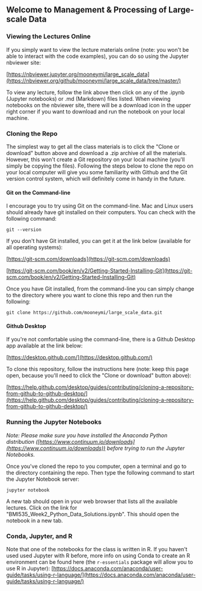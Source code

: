## Welcome to Management & Processing of Large-scale Data

### Viewing the Lectures Online

If you simply want to view the lecture materials online (note: you won't be able to interact with the code examples), you can do so using the Jupyter nbviewer site:

[https://nbviewer.jupyter.org/mooneymi/large_scale_data](https://nbviewer.org/github/mooneymi/large_scale_data/tree/master/)

To view any lecture, follow the link above then click on any of the .ipynb (Jupyter notebooks) or .md (Markdown) files listed. When viewing notebooks on the nbviewer site, there will be a download icon in the upper right corner if you want to download and run the notebook on your local machine.


### Cloning the Repo

The simplest way to get all the class materials is to click the "Clone or download" button above and download a .zip archive of all the materials. However, this won't create a Git repository on your local machine (you'll simply be copying the files). Following the steps below to clone the repo on your local computer will give you some familiarity with Github and the Git version control system, which will definitely come in handy in the future.

#### Git on the Command-line

I encourage you to try using Git on the command-line. Mac and Linux users should already have git installed on their computers. You can check with the following command:

`git --version`

If you don't have Git installed, you can get it at the link below (available for all operating systems):

[https://git-scm.com/downloads](https://git-scm.com/downloads)

[https://git-scm.com/book/en/v2/Getting-Started-Installing-Git](https://git-scm.com/book/en/v2/Getting-Started-Installing-Git)

Once you have Git installed, from the command-line you can simply change to the directory where you want to clone this repo and then run the following:

`git clone https://github.com/mooneymi/large_scale_data.git`


#### Github Desktop

If you're not comfortable using the command-line, there is a Github Desktop app available at the link below:

[https://desktop.github.com/](https://desktop.github.com/)

To clone this repository, follow the instructions here (note: keep this page open, because you'll need to click the "Clone or download" button above):

[https://help.github.com/desktop/guides/contributing/cloning-a-repository-from-github-to-github-desktop/](https://help.github.com/desktop/guides/contributing/cloning-a-repository-from-github-to-github-desktop/)


### Running the Jupyter Notebooks

*Note: Please make sure you have installed the Anaconda Python distribution ([https://www.continuum.io/downloads](https://www.continuum.io/downloads)) before trying to run the Jupyter Notebooks.*

Once you've cloned the repo to you computer, open a terminal and go to the directory containing the repo. Then type the following command to start the Jupyter Notebook server:

`jupyter notebook`

A new tab should open in your web browser that lists all the available lectures. Click on the link for "BMI535_Week2_Python_Data_Solutions.ipynb". This should open the notebook in a new tab.


### Conda, Jupyter, and R

Note that one of the notebooks for the class is written in R. If you haven't used used Jupyter with R before, more info on using Conda to create an R environment can be found here (the `r-essentials` package will allow you to use R in Jupyter): [https://docs.anaconda.com/anaconda/user-guide/tasks/using-r-language/](https://docs.anaconda.com/anaconda/user-guide/tasks/using-r-language/)
